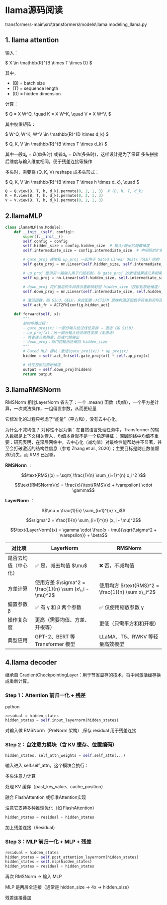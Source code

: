 # llama源码阅读
transformers-main\src\transformers\models\llama
modeling_llama.py

## 1. llama attention

输入：

$
X \in \mathbb{R}^{B \times T \times D}
$

其中，  
- \(B\) = batch size  
- \(T\) = sequence length  
- \(D\) = hidden dimension  

计算：

$
Q = X W^Q, \quad K = X W^K, \quad V = X W^V,
$

其中权重矩阵：

$
W^Q, W^K, W^V \in \mathbb{R}^{D \times d_k}
$

$
Q, K, V \in \mathbb{R}^{B \times T \times d_k}
$

其中一般$d_k=D$(单头时) 或者$d_k=D/h$(多头时)，这样设计是为了保证 多头拼接后维度与输入维度相同，便于残差连接等操作


多头时，需要将 \(Q, K, V\) reshape 成多头形式：

$
Q, K, V \in \mathbb{R}^{B \times T \times h \times d_k}, \quad 
$


```python
Q = Q.view(B, T, h, d_k).permute(0, 2, 1, 3)  # (B, h, T, d_k)
K = K.view(B, T, h, d_k).permute(0, 2, 1, 3)
V = V.view(B, T, h, d_k).permute(0, 2, 1, 3)
```

## 2.llamaMLP
```python
class LlamaMLP(nn.Module):
    def __init__(self, config):
        super().__init__()
        self.config = config
        self.hidden_size = config.hidden_size  # 输入/输出的隐藏维度
        self.intermediate_size = config.intermediate_size  # 中间层的扩展维度（一般是隐藏维度的几倍）

        # gate_proj 通常和 up_proj 一起用于 Gated Linear Units（GLU）结构
        self.gate_proj = nn.Linear(self.hidden_size, self.intermediate_size, bias=config.mlp_bias)

        # up_proj 提供另一路输入用于门控机制，与 gate_proj 的激活结果逐元素相乘
        self.up_proj = nn.Linear(self.hidden_size, self.intermediate_size, bias=config.mlp_bias)

        # down_proj 将扩展后的中间表示重新映射回 hidden_size（投影到原始维度）
        self.down_proj = nn.Linear(self.intermediate_size, self.hidden_size, bias=config.mlp_bias)

        # 激活函数，如 SiLU、GELU，来自配置；ACT2FN 是映射激活函数字符串到实际函数的字典
        self.act_fn = ACT2FN[config.hidden_act]

    def forward(self, x):
        """
        前向传播过程：
        - gate_proj(x)：一部分输入经过线性变换 → 激活（如 SiLU）
        - up_proj(x)：另一部分输入经过线性变换（无激活）
        - 两者逐元素相乘，形成门控输出
        - down_proj：将门控输出压缩回 hidden_size
        """
        # Gated MLP 模块：激活(gate_proj(x)) * up_proj(x)
        hidden = self.act_fn(self.gate_proj(x)) * self.up_proj(x)

        # 线性投影回原始维度
        output = self.down_proj(hidden)
        return output
```

## 3.llamaRMSNorm
RMSNorm 相比LayerNorm 省去了：一个 .mean() 函数（均值），一个平方差计算，一次减法操作，一组偏置参数，从而更轻量

它标准化的过程只考虑了“能量”（平方和），没有去中心化。

为什么不减均值？
对称性不足为惧：在自然语言处理任务中，Transformer 的输入数据是上下文相关嵌入，均值本身就不是一个稳定特征；
深层网络中均值不重要：研究表明，在深层网络中，去中心化（减均值）对最终性能帮助并不显著，甚至会打破激活的结构性信息（参考 Zhang et al., 2020）；主要目标是防止数值爆炸/消失，而 RMS 已足够。


**RMSNorm** ：

```math
\text{RMS}(x) = \sqrt{ \frac{1}{n} \sum_{i=1}^{n} x_i^2 }
```
```math
\text{RMSNorm}(x) = \frac{x}{\text{RMS}(x) + \varepsilon} \cdot \gamma
```

**LayerNorm** ：

```math
\mu = \frac{1}{n} \sum_{i=1}^{n} x_i
```

```math
\sigma^2 = \frac{1}{n} \sum_{i=1}^{n} (x_i - \mu)^2
```

```math
\text{LayerNorm}(x) = \gamma \cdot \frac{x - \mu}{\sqrt{\sigma^2 + \varepsilon}} + \beta
```

| 对比项        | LayerNorm                                           | RMSNorm                                         |
| ---------- | --------------------------------------------------- | ----------------------------------------------- |
| 是否去均值（中心化） | ✅ 是，减去均值 \$\mu\$                                    | ❌ 否，不减均值                                        |
| 方差计算       | 使用方差 $\sigma^2 = \frac{1}{n} \sum (x\_i - \mu)^2$ | 使用均方 $\text{RMS}^2 = \frac{1}{n} \sum x\_i^2$ |
| 偏置参数 β     | ✅ 有 γ 和 β 两个参数                                      | ✅ 仅使用缩放参数 γ                                     |
| 操作复杂度      | 更高（需要均值、方差、开根等）                                     | 更低（只需平方和和开根）                                    |
| 典型应用       | GPT-2、BERT 等 Transformer 模型                         | LLaMA、T5、RWKV 等轻量高效模型                           |



## 4.llama decoder
继承自 GradientCheckpointingLayer：用于节省显存的技术，将中间激活缓存换成重新计算。
 
### Step 1：Attention 前归一化 + 残差
python

```python
residual = hidden_states
hidden_states = self.input_layernorm(hidden_states)
```
对输入做 RMSNorm（PreNorm 架构）,保存 residual 用于残差连接

### Step 2：自注意力模块（含 KV 缓存、位置编码）
```python
hidden_states, self_attn_weights = self.self_attn(...)
```

输入进入 self.self_attn，这个模块会执行：

多头注意力计算

处理 KV 缓存（past_key_value、cache_position）

融合 FlashAttention 或标准Attention实现

注意它支持多种推理优化（如 FlashAttention）

```python
hidden_states = residual + hidden_states
```
加上残差连接（Residual）

### Step 3：MLP 前归一化 + MLP + 残差
```python
residual = hidden_states
hidden_states = self.post_attention_layernorm(hidden_states)
hidden_states = self.mlp(hidden_states)
hidden_states = residual + hidden_states
```
再次 RMSNorm → 输入 MLP

MLP 是两层全连接（通常是 hidden_size → 4x → hidden_size）

残差连接叠加

